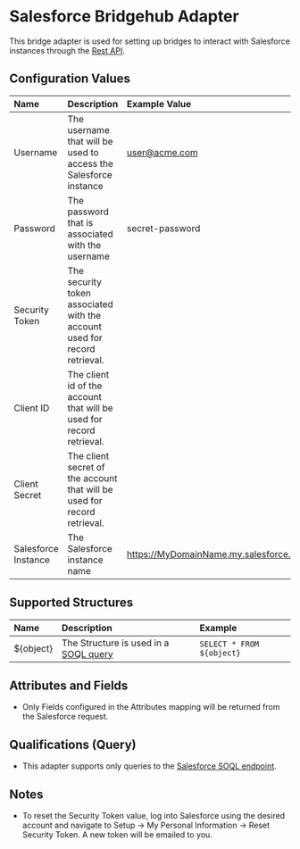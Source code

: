# Salesforce Bridgehub Adapter
This bridge adapter is used for setting up bridges to interact with Salesforce instances through the [Rest API](https://developer.salesforce.com/docs/atlas.en-us.api_rest.meta/api_rest/intro_rest.htm).

## Configuration Values
| Name                    | Description | Example Value |
| :---------------------- | :------------------------- | :------------------------- |
| Username                | The username that will be used to access the Salesforce instance | user@acme.com |
| Password                | The password that is associated with the username | secret-password |
| Security Token          | The security token associated with the account used for record retrieval. |  |
| Client ID               | The client id of the account that will be used for record retrieval. |  |
| Client Secret           | The client secret of the account that will be used for record retrieval. |  |
| Salesforce Instance     | The Salesforce instance name | https://MyDomainName.my.salesforce.com |

## Supported Structures
| Name | Description | Example |
| :---------------------- | :------------------------- | :------------------------- |
| ${object} | The Structure is used in a [SOQL query](https://developer.salesforce.com/docs/atlas.en-us.api_rest.meta/api_rest/resources_query.htm) | `SELECT * FROM ${object}` |

## Attributes and Fields
* Only Fields configured in the Attributes mapping will be returned from the Salesforce request.

## Qualifications (Query)
* This adapter supports only queries to the [Salesforce SOQL endpoint](https://developer.salesforce.com/docs/atlas.en-us.api_rest.meta/api_rest/dome_query.htm). 

## Notes
* To reset the Security Token value, log into Salesforce using the desired account and navigate to Setup -> My Personal Information -> Reset Security Token. A new token will be emailed to you.
